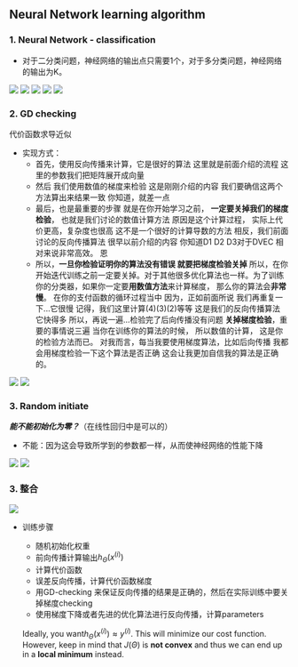 ## Neural Network learning algorithm

### 1. Neural Network - classification

- 对于二分类问题，神经网络的输出点只需要1个，对于多分类问题，神经网络的输出为K。

<img src="image/nn2_classification.png">



<img src="image/nn_cost.png">

<img src="image/bp.png">





<img src="image/fp.png">

<img src="image/bp1.png">

### 2. GD checking 

代价函数求导近似

- 实现方式：
  - 首先，使用反向传播来计算，它是很好的算法 这里就是前面介绍的流程 这里的参数我们把矩阵展开成向量 
  - 然后 我们使用数值的梯度来检验 这是刚刚介绍的内容 我们要确信这两个方法算出来结果一致 你知道，就差一点 
  - 最后，也是最重要的步骤 就是在你开始学习之前， **一定要关掉我们的梯度检验**， 也就是我们讨论的数值计算方法 原因是这个计算过程， 实际上代价更高，复杂度也很高 这不是一个很好的计算导数的方法 相反，我们前面讨论的反向传播算法 很早以前介绍的内容 你知道D1 D2 D3对于DVEC 相对来说非常高效。 恩 
  - 所以，**一旦你检验证明你的算法没有错误 就要把梯度检验关掉** 所以，在你开始迭代训练之前一定要关掉。对于其他很多优化算法也一样。为了训练你的分类器，如果你一定要**用数值方法**来计算梯度， 那么你的算法会**非常慢**。 在你的支付函数的循环过程当中 因为，正如前面所说 我们再重复一下...它很慢 记得，我们这里计算(4)(3)(2)等等 这是我们的反向传播算法 它快得多 所以，再说一遍...检验完了后向传播没有问题 **关掉梯度检验**，重要的事情说三遍 当你在训练你的算法的时候， 所以数值的计算， 这是你的检验方法而已。 对我而言，每当我要使用梯度算法，比如后向传播 我都会用梯度检验一下这个算法是否正确 这会让我更加自信我的算法是正确的。

<img src="image/derivative_aproxomate.png">



<img src="image/GD_Check.png">

### 3. Random initiate

***能不能初始化为零？***（在线性回归中是可以的）

- 不能：因为这会导致所学到的参数都一样，从而使神经网络的性能下降

<img src="image/initiate_zero.png">

<img src="image/init_nn.png">



### 3. 整合

<img src="image/nn_structure.png">



- 训练步骤

  - 随机初始化权重
  - 前向传播计算输出$h_\Theta(x^{(i)})$
  - 计算代价函数
  - 误差反向传播，计算代价函数梯度
  - 用GD-checking 来保证反向传播的结果是正确的，然后在实际训练中要关掉梯度checking
  - 使用梯度下降或者先进的优化算法进行反向传播，计算parameters

  Ideally, you want$h_\Theta(x^{(i)}) ≈ y^{(i)}$. This will minimize our cost function. However, keep in mind that $J(\Theta)$ is **not convex** and thus we can end up in a **local minimum** instead.